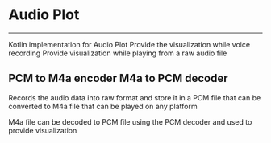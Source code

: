 # Audio Plot
-------------------------------------------------------------
Kotlin implementation for Audio Plot
Provide the visualization while voice recording
Provide visualization while playing from a raw audio file

PCM to M4a encoder
M4a to PCM decoder
-------------------------------------------------------------
Records the audio data into raw format and store it in a PCM file
that can be converted to M4a file that can be played on any platform

M4a file can be decoded to PCM file using the PCM decoder and used to
provide visualization

